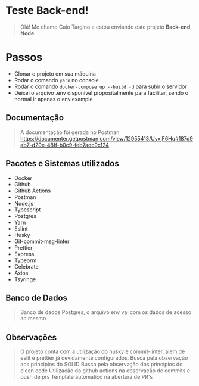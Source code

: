 # Teste Back-end!

> Olá! Me chamo Caio Targino e estou enviando este projeto **Back-end Node**.

# Passos

- Clonar o projeto em sua máquina
- Rodar o comando `yarn` no console
- Rodar o comando `docker-compose up --build -d` para subir o servidor
- Deixei o arquivo .env disponivel propositalmente para facilitar, sendo o normal ir apenas o env.example

## Documentação

> A documentação foi gerada no Postman
> https://documenter.getpostman.com/view/12955413/UyxjF6Hq#187d9ab7-d29e-48ff-b0c9-feb7adc9c124

## Pacotes e Sistemas utilizados

- Docker
- Github
- Github Actions
- Postman
- Node.js
- Typescript
- Postgres
- Yarn
- Eslint
- Husky
- Git-commit-msg-linter
- Prettier
- Express
- Typeorm
- Celebrate
- Axios
- Tsyringe

## Banco de Dados

> Banco de dados Postgres, o arquivo env vai com os dados de acesso ao mesmo

## Observações
> O projeto conta com a utilização do husky e commit-linter, alem de eslit e prettier já devidamente configurados.
> Busca pela observação aos principios do SOLID
> Busca pela observação dos princípios do clean code
> Utilização do github actions na observação de commits e push de prs
> Template automatico na abertura de PR's
